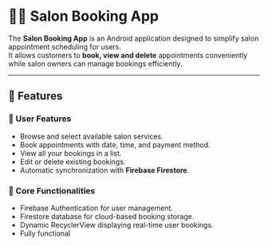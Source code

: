 # 💇‍♀️ Salon Booking App

The **Salon Booking App** is an Android application designed to simplify salon appointment scheduling for users.  
It allows customers to **book, view and delete** appointments conveniently while salon owners can manage bookings efficiently.

---

## 🚀 Features

### 👤 User Features
- Browse and select available salon services.
- Book appointments with date, time, and payment method.
- View all your bookings in a list.
- Edit or delete existing bookings.
- Automatic synchronization with **Firebase Firestore**.

### 🧩 Core Functionalities
- Firebase Authentication for user management.
- Firestore database for cloud-based booking storage.
- Dynamic RecyclerView displaying real-time user bookings.
- Fully functional
